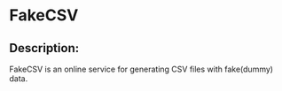 # FakeCSV

## Description:
FakeCSV is an online service for generating CSV files with fake(dummy) data.

